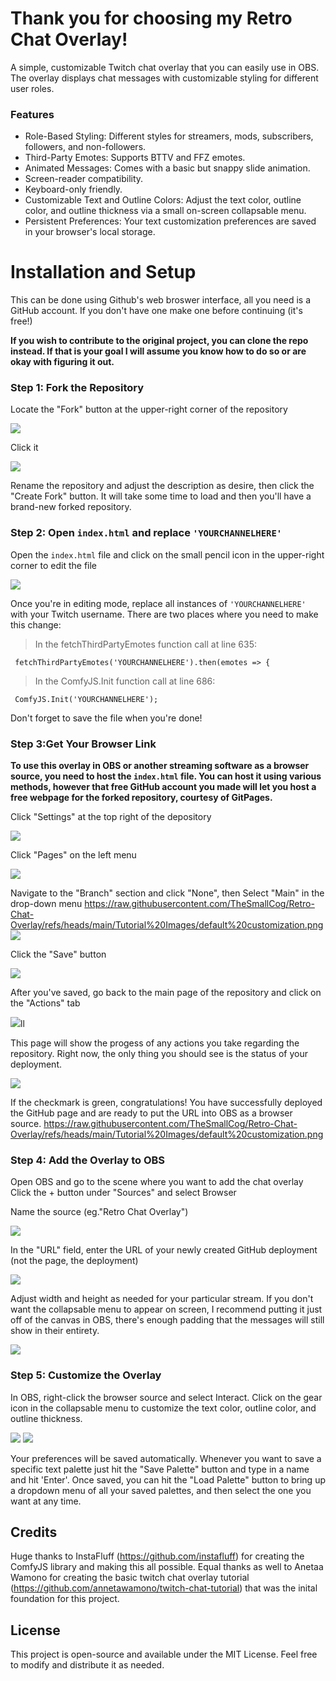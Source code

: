 <h1>Thank you for choosing my Retro Chat Overlay!</h1>
A simple, customizable Twitch chat overlay that you can easily use in OBS. The overlay displays chat messages with customizable styling for different user roles. 

<h3>Features</h3>

- Role-Based Styling: Different styles for streamers, mods, subscribers, followers, and non-followers.
- Third-Party Emotes: Supports BTTV and FFZ emotes.
- Animated Messages: Comes with a basic but snappy slide animation.
- Screen-reader compatibility.
- Keyboard-only friendly.
- Customizable Text and Outline Colors: Adjust the text color, outline color, and outline thickness via a small on-screen collapsable menu.
- Persistent Preferences: Your text customization preferences are saved in your browser's local storage.

<h1>Installation and Setup</h1>

This can be done using Github's web broswer interface, all you need is a GitHub account. If you don't have one make one before continuing (it's free!)

<b>If you wish to contribute to the original project, you can clone the repo instead. If that is your goal I will assume you know how to do so or are okay with figuring it out.</b>

<h3>Step 1: Fork the Repository</h3>

Locate the "Fork" button at the upper-right corner of the repository

<img src="https://raw.githubusercontent.com/TheSmallCog/Retro-Chat-Overlay/refs/heads/main/Tutorial%20Images/Fork%20Button.png"></src>

Click it

<img src="https://raw.githubusercontent.com/TheSmallCog/Retro-Chat-Overlay/refs/heads/main/Tutorial%20Images/Create%20Fork.png"></src>

Rename the repository and adjust the description as desire, then click the "Create Fork" button. It will take some time to load and then you'll have a brand-new forked repository. 
   
<h3>Step 2: Open <code>index.html</code> and replace <code>'YOURCHANNELHERE'</code></h3>

Open the <code>index.html</code> file and click on the small pencil icon in the upper-right corner to edit the file

<img src="https://raw.githubusercontent.com/TheSmallCog/Retro-Chat-Overlay/refs/heads/main/Tutorial%20Images/Edit%20Button.png"></src>

Once you're in editing mode, replace all instances of <code>'YOURCHANNELHERE'</code> with your Twitch username. There are two places where you need to make this change:

  >In the fetchThirdPartyEmotes function call at line 635:

<code> fetchThirdPartyEmotes('YOURCHANNELHERE').then(emotes => { </code>
  
  >In the ComfyJS.Init function call at line 686:

<code> ComfyJS.Init('YOURCHANNELHERE'); </code>

Don't forget to save the file when you're done!

<h3>Step 3:Get Your Browser Link</h3>

<b>To use this overlay in OBS or another streaming software as a browser source, you need to host the <code>index.html</code> file. You can host it using various methods, however that free GitHub account you made will let you host a free webpage for the forked repository, courtesy of GitPages.</b>

Click "Settings" at the top right of the depository

<img src="https://raw.githubusercontent.com/TheSmallCog/Retro-Chat-Overlay/refs/heads/main/Tutorial%20Images/settings%20button.png"></src>

Click "Pages" on the left menu

<img src="https://raw.githubusercontent.com/TheSmallCog/Retro-Chat-Overlay/refs/heads/main/Tutorial%20Images/Pages%20button.png"></src>

Navigate to the "Branch" section and click "None", then Select "Main" in the drop-down menu
https://raw.githubusercontent.com/TheSmallCog/Retro-Chat-Overlay/refs/heads/main/Tutorial%20Images/default%20customization.png
<img src="https://raw.githubusercontent.com/TheSmallCog/Retro-Chat-Overlay/refs/heads/main/Tutorial%20Images/Choose%20Branch.png"></src>

Click the "Save" button

<img src="https://raw.githubusercontent.com/TheSmallCog/Retro-Chat-Overlay/refs/heads/main/Tutorial%20Images/Save%20Branch.png"></src>

After you've saved, go back to the main page of the repository and click on the "Actions" tab

<img src="https://raw.githubusercontent.com/TheSmallCog/Retro-Chat-Overlay/refs/heads/main/Tutorial%20Images/Actions%20tab.png"></src>ll

This page will show the progess of any actions you take regarding the repository. 
Right now, the only thing you should see is the status of your deployment. 

<img src="https://raw.githubusercontent.com/TheSmallCog/Retro-Chat-Overlay/refs/heads/main/Tutorial%20Images/Deployed%20Checkmark.png"></src>

If the checkmark is green, congratulations! You have successfully deployed the GitHub page and are ready to put the URL into OBS as a browser source.
https://raw.githubusercontent.com/TheSmallCog/Retro-Chat-Overlay/refs/heads/main/Tutorial%20Images/default%20customization.png
<h3>Step 4: Add the Overlay to OBS</h3>

Open OBS and go to the scene where you want to add the chat overlay
Click the + button under "Sources" and select Browser

Name the source (eg."Retro Chat Overlay")

<img src="https://raw.githubusercontent.com/TheSmallCog/Retro-Chat-Overlay/refs/heads/main/Tutorial%20Images/Name%20Source.png"></src>

In the "URL" field, enter the URL of your newly created GitHub deployment (not the page, the deployment)

<img src="https://raw.githubusercontent.com/TheSmallCog/Retro-Chat-Overlay/refs/heads/main/Tutorial%20Images/browser%20link.png"></src>

Adjust width and height as needed for your particular stream. If you don't want the collapsable menu to appear on screen, I recommend putting it just off of the canvas in OBS, there's enough padding that the messages will still show in their entirety.

<img src="https://raw.githubusercontent.com/TheSmallCog/Retro-Chat-Overlay/refs/heads/main/Tutorial%20Images/showing%20padding%20for%20menu.png"></src>

<h3>Step 5: Customize the Overlay</h3>

In OBS, right-click the browser source and select Interact.
Click on the gear icon in the collapsable menu to customize the text color, outline color, and outline thickness.

<img src="https://raw.githubusercontent.com/TheSmallCog/Retro-Chat-Overlay/refs/heads/main/Tutorial%20Images/Menu%20button.png"></src>
<img src ="https://raw.githubusercontent.com/TheSmallCog/Retro-Chat-Overlay/refs/heads/main/Tutorial%20Images/default%20customization.png"></src>

Your preferences will be saved automatically. Whenever you want to save a specific text palette just hit the "Save Palette" button and type in a name and hit 'Enter'. Once saved, you can hit the "Load Palette" button to bring up a dropdown menu of all your saved palettes, and then select the one you want at any time.


<h2>Credits</h2>

Huge thanks to InstaFluff (https://github.com/instafluff) for creating the ComfyJS library and making this all possible. 
Equal thanks as well to Anetaa Wamono for creating the basic twitch chat overlay tutorial (https://github.com/annetawamono/twitch-chat-tutorial) that was the inital foundation for this project.

<h2>License</h2>

This project is open-source and available under the MIT License. Feel free to modify and distribute it as needed.


